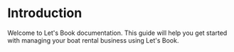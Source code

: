 # Introduction

Welcome to Let's Book documentation. This guide will help you get started with managing your boat rental business using Let's Book.
